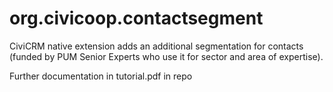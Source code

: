 # org.civicoop.contactsegment
CiviCRM native extension adds an additional segmentation for contacts (funded by PUM Senior Experts who use it for sector and area of expertise).

Further documentation in tutorial.pdf in repo


